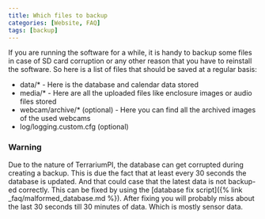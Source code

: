 ```yaml
---
title: Which files to backup
categories: [Website, FAQ]
tags: [backup]
---
```


If you are running the software for a while, it is handy to backup some files in
case of SD card corruption or any other reason that you have to reinstall the
software. So here is a list of files that should be saved at a regular basis:

- data/\* - Here is the database and calendar data stored
- media/\* - Here are all the uploaded files like enclosure images or audio
  files stored
- webcam/archive/\* (optional) - Here you can find all the archived images of
  the used webcams
- log/logging.custom.cfg (optional)

### Warning

Due to the nature of TerrariumPI, the database can get corrupted during creating
a backup. This is due the fact that at least every 30 seconds the database is
updated. And that could case that the latest data is not backup-ed correctly.
This can be fixed by using the [database fix
script]({% link _faq/malformed_database.md %}). After fixing you will probably
miss about the last 30 seconds till 30 minutes of data. Which is mostly sensor
data.
